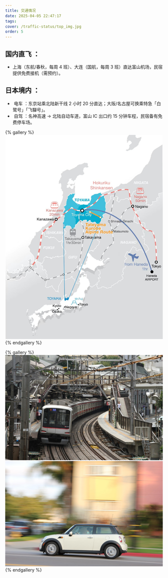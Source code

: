 ```yaml
---
title: 交通情况
date: 2025-04-05 22:47:17
tags:
cover: /traffic-status/top_img.jpg
order: 5
---
```


## 国内直飞 ​​：

- 上海（东航/春秋，每周 4 班）、大连（国航，每周 3 班）直达富山机场，民宿提供免费接机（需预约）。

## ​日本境内 ​​：

- ​ 电车 ​​：东京站乘北陆新干线 2 小时 20 分直达；大阪/名古屋可换乘特急「白鹭号」「飞驒号」。
- ​ 自驾 ​​：名神高速 → 北陆自动车道，富山 IC 出口约 15 分钟车程，民宿备有免费停车场。

{% gallery %}
![国内直飞](/traffic-status/1.jpg)
{% endgallery %}

{% gallery %}
![地铁](/traffic-status/2.jpg)
![开车](/traffic-status/3.jpg)
{% endgallery %}
